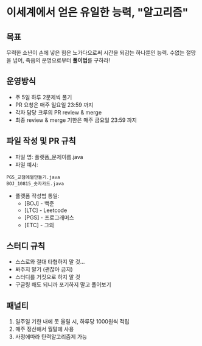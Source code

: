 # 이세계에서 얻은 유일한 능력, "알고리즘"

## 목표

무력한 소년이 손에 넣은 힘은 노가다으로써 시간을 되감는 하나뿐인 능력. 수없는 절망을 넘어, 죽음의 운명으로부터 **풀이법**를 구하라!

## 운영방식

- 주 5일 하루 2문제씩 풀기
- PR 요청은 매주 일요일 23:59 까지
- 각자 담당 크루의 PR review & merge
- 최종 review & merge 기한은 매주 금요일 23:59 까지


## 파일 작성 및 PR 규칙
- 파일 명: 플랫폼_문제이름.java
- 파일 예시:

```
PGS_교점에별만들기.java
BOJ_10815_숫자카드.java
```

- 플랫폼 작성법 통일: 
  * [BOJ] - 백준
  * [LTC] - Leetcode
  * [PGS] - 프로그래머스
  * [ETC] - 그외

## 스터디 규칙
- 스스로와 절대 타협하지 말 것…
- 봐주지 말기 (괜찮아 금지)
- 스터디를 거짓으로 하지 말 것
- 구글링 해도 되니까 포기하지 말고 풀어보기

## 패널티

1. 일주일 기한 내에 못 올릴 시, 하루당 1000원씩 적립
2. 매주 정산해서 월말에 사용
3. 사정에따라 탄력알고리즘제 가능


